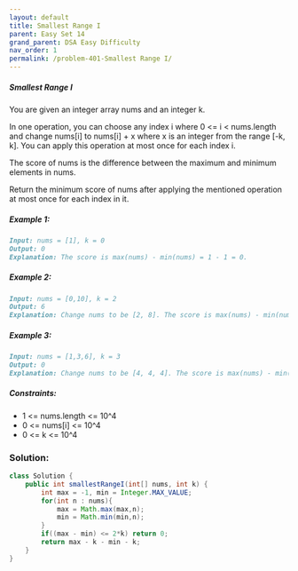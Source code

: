 ```yaml
---
layout: default
title: Smallest Range I
parent: Easy Set 14
grand_parent: DSA Easy Difficulty
nav_order: 1
permalink: /problem-401-Smallest Range I/
---
```

##### Smallest Range I
You are given an integer array nums and an integer k.

In one operation, you can choose any index i where 0 <= i < nums.length and change nums[i] to nums[i] + x where x is an integer from the range [-k, k]. You can apply this operation at most once for each index i.

The score of nums is the difference between the maximum and minimum elements in nums.

Return the minimum score of nums after applying the mentioned operation at most once for each index in it.

##### Example 1:
```markdown
Input: nums = [1], k = 0
Output: 0
Explanation: The score is max(nums) - min(nums) = 1 - 1 = 0.
```
##### Example 2:
```markdown
Input: nums = [0,10], k = 2
Output: 6
Explanation: Change nums to be [2, 8]. The score is max(nums) - min(nums) = 8 - 2 = 6.
```
##### Example 3:
```markdown
Input: nums = [1,3,6], k = 3
Output: 0
Explanation: Change nums to be [4, 4, 4]. The score is max(nums) - min(nums) = 4 - 4 = 0.
```
##### Constraints:
* 1 <= nums.length <= 10^4
* 0 <= nums[i] <= 10^4
* 0 <= k <= 10^4

### Solution:
```java
class Solution {
    public int smallestRangeI(int[] nums, int k) {
        int max = -1, min = Integer.MAX_VALUE;
        for(int n : nums){
            max = Math.max(max,n);
            min = Math.min(min,n);
        }
        if((max - min) <= 2*k) return 0;
        return max - k - min - k;
    }
}
```